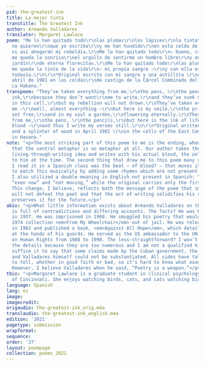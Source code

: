 ```yaml
---
pid: the-greatest-ink
title: La mejor tinta
transtitle: The Greatest Ink
author: Armando Valladares
translator: Margaret Lawlace
poem: "Me lo han quitado todo\r\nlas plumas\r\nlos lápices\r\nla tinta\r\nporque ellos
  no quieren\r\nque yo escriba\r\ny me han hundido\r\nen esta celda de castigo\r\npero
  ni así ahogarán mi rebeldía.\r\nMe lo han quitado todo\r\n— bueno, casi todo —\r\nporque
  me queda la sonrisa\r\nel orgullo de sentirme un hombre libre\r\ny en el alma un
  jardín\r\nde eterna florecitas.\r\nMe lo han quitado todo\r\nlas plumas\r\nlos lápices\r\npero
  me queda la tinta de la vida\r\n— mi propia sangre —\r\ny con ella escribo versos
  todavía.\r\n\r\n*Original escrito con mi sangre y una astillita \r\nde madera en
  abril de 1981 en las celdas\r\nde castigo de la Cárcel Combinado del Este, \r\nen
  La Habana."
transpoem: "They’ve taken everything from me,\r\nthe pens, \r\nthe pencils, \r\nthe
  ink,\r\nbecause they don’t want\r\nme to write,\r\nand they’ve sunk me down \r\ndeep
  in this cell,\r\nbut my rebellion will not drown.\r\nThey’ve taken everything from
  me —\r\nwell, almost everything —\r\nbut here is my smile,\r\nthe pride of a man
  set free,\r\nand in my soul a garden,\r\nflowering eternally.\r\nThey’ve taken everything
  from me,\r\nthe pens, \r\nthe pencils,\r\nbut here is the ink of life —\r\nmy own
  blood —\r\nand thus I write my verses still.\r\n\r\n*Original written with my blood
  and a splinter of wood in April 1981 \r\nin the cells of the East Combined Prison
  in Havana."
note: "<p>The most striking part of this poem to me is the ending, when we find out
  that the central metaphor is no metaphor at all. Our author takes the well-used
  living-through-writing idea and writes with his actual blood, the only means available
  to him at the time. The second thing that drew me to this poem many years ago when
  I read it in a Spanish class was the beat — of blood? — that moves it along. I attempted
  to match this musicality by adding some rhymes which are not present in the original.
  I also utilized a double meaning in English not present in Spanish: “still” as both
  “even now” and “not moving,” while the original carries only the first connotation.
  This change, I believe, reflects both the message of the poem that imprisonment
  will not defeat the poet and that the act of writing solidifies his resolve and
  preserves it for the future.</p>"
abio: "<p>What little information exists about Armando Valladares on the internet
  is full of contradictions and differing accounts. The facts? He was born in Cuba
  in 1937. He was imprisoned in 1960. He smuggled his poetry that would become the
  1974 collection <em>From My Wheelchair</em> out of jail. He was released from prison
  in 1982 and published a book, <em>Against All Hope</em>, which detailed torture
  at the hands of his guards. He served as the US ambassador to the UN Commission
  on Human Rights from 1988 to 1990. The less-straightforward? I won’t comment on
  the details because they are too numerous and I am not a qualified historian, but
  suffice it to say that some claims made by the Cuban government, the U.S. government,
  and Valladares himself could not be substantiated. All sides have tales they wish
  to tell, whether in good faith or bad, so it’s hard to know what exactly to believe.
  However, I believe Valladares when he said, “Poetry is a weapon.”</p>"
tbio: "<p>Margaret Lawlace is a graduate student in clinical psychology at the University
  of Cincinnati. She enjoys watching birds, cats, and cats watching birds.</p>"
language: Spanish
lang: es
image:
imagecredit:
origaudio: the-greatest-ink_orig.m4a
translaudio: the-greatest-ink_english.m4a
edition: '2021'
pagetype: submission
wrapformat:
sequence:
order: '37'
layout: poempage
collection: poems_2021
---
```

